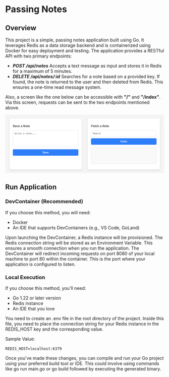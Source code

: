# Passing Notes

## Overview
This project is a simple, passing notes application built using Go. It leverages Redis as a data storage backend and is containerized using Docker for easy deployment and testing. The application provides a RESTful API with two primary endpoints:

* _**POST /api/notes**_ Accepts a text message as input and stores it in Redis for a maximum of 5 minutes.
* _**DELETE /api/notes/:id**_ Searches for a note based on a provided key. If found, the note is returned to the user and then deleted from Redis. This ensures a one-time read message system.

Also, a screen like the one below can be accessible with **"/"** and **"/index"**. Via this screen, requests can be sent to the two endpoints mentioned above.

<img src="./docs/images/index_page.png" width="700" alt="index_page">

## Run Application

### DevContainer (Recommended)

If you choose this method, you will need:

- Docker
- An IDE that supports DevContainers (e.g., VS Code, GoLand)

Upon launching the DevContainer, a Redis instance will be provisioned. The Redis connection string will be stored as an Environment Variable. This ensures a smooth connection when you run the application. The DevContainer will redirect incoming requests on port 8080 of your local machine to port 80 within the container. This is the port where your application is configured to listen.

### Local Execution

If you choose this method, you'll need:

- Go 1.22 or later version
- Redis instance
- An IDE that you love

You need to create an .env file in the root directory of the project. Inside this file, you need to place the connection string for your Redis instance in the REDIS_HOST key and the corresponding value.

Sample Value:
```
REDIS_HOST=localhost:6379
```

Once you've made these changes, you can compile and run your Go project using your preferred build tool or IDE. This could involve using commands like go run main.go or go build followed by executing the generated binary.
